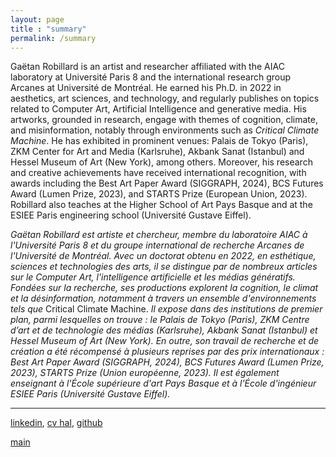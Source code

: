 ```yaml
---
layout: page
title : "summary"
permalink: /summary
---
```


Gaëtan Robillard is an artist and researcher affiliated with the AIAC laboratory at Université Paris 8 and the international research group Arcanes at Université de Montréal. He earned his Ph.D. in 2022 in aesthetics, art sciences, and technology, and regularly publishes on topics related to Computer Art,  Artificial Intelligence and generative media. His artworks, grounded in research, engage with themes of cognition, climate, and misinformation, notably through environments such as *Critical Climate Machine*. He has exhibited in prominent venues: Palais de Tokyo (Paris), ZKM Center for Art and Media (Karlsruhe), Akbank Sanat (Istanbul) and Hessel Museum of Art (New York), among others. Moreover, his research and creative achievements have received international recognition, with awards including the Best Art Paper Award (SIGGRAPH, 2024), BCS Futures Award (Lumen Prize, 2023), and STARTS Prize (European Union, 2023). Robillard also teaches at the Higher School of Art Pays Basque and at the ESIEE Paris engineering school (Université Gustave Eiffel).

*Gaëtan Robillard est artiste et chercheur, membre du laboratoire AIAC à l'Université Paris 8 et du groupe international de recherche Arcanes de l'Université de Montréal. Avec un doctorat obtenu en 2022, en esthétique, sciences et technologies des arts, il se distingue par de nombreux articles sur le Computer Art, l'intelligence artificielle et les médias génératifs. Fondées sur la recherche, ses productions explorent la cognition, le climat et la désinformation, notamment à travers un ensemble d'environnements tels que* Critical Climate Machine. *Il expose dans des institutions de premier plan, parmi lesquelles on trouve : le Palais de Tokyo (Paris), ZKM Centre d’art et de technologie des médias (Karlsruhe), Akbank Sanat (Istanbul) et Hessel Museum of Art (New York). En outre, son travail de recherche et de création a été récompensé à plusieurs reprises par des prix internationaux : Best Art Paper Award (SIGGRAPH, 2024), BCS Futures Award (Lumen Prize, 2023), STARTS Prize (Union européenne, 2023). Il est également enseignant à l'École supérieure d'art Pays Basque et à l'École d'ingénieur ESIEE Paris (Université Gustave Eiffel).*

-------------------

[linkedin](https://www.linkedin.com/in/gaetanrobillard/),
[cv hal](https://cv.hal.science/gaetan-robillard), [github](https://github.com/robillardstudio)

[main](README.md)
